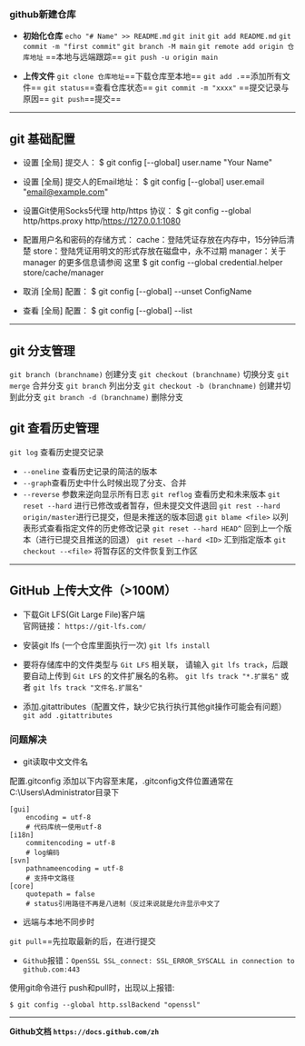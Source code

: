 ### github新建仓库 
- **初始化仓库**
`echo "# Name" >> README.md`
`git init`
`git add README.md`
`git commit -m "first commit"` 
`git branch -M main`
`git remote add origin 仓库地址` ==本地与远端跟踪==
`git push -u origin main`

- **上传文件**
`git clone 仓库地址`==下载仓库至本地==
`git add .`==添加所有文件==
`git status`==查看仓库状态==
`git commit -m "xxxx"` ==提交记录与原因==
`git push`==提交==

<hr>

  
## git 基础配置
- 设置 [全局] 提交人：
      $ git config [--global] user.name "Your Name"

- 设置 [全局] 提交人的Email地址：
      $ git config [--global] user.email "email@example.com"

- 设置Git使用Socks5代理 http/https 协议：
      $ git config --global http/https.proxy http/https://127.0.0.1:1080

- 配置用户名和密码的存储方式：
cache：登陆凭证存放在内存中，15分钟后清楚
store：登陆凭证用明文的形式存放在磁盘中，永不过期
manager：关于 manager 的更多信息请参阅 这里
      $ git config --global credential.helper store/cache/manager

- 取消 [全局] 配置：
      $ git config [--global] --unset ConfigName

- 查看 [全局] 配置：
      $ git config [--global] --list

<hr>

## git 分支管理
`git branch (branchname)` 创建分支
`git checkout (branchname)` 切换分支
`git merge` 合并分支
`git branch` 列出分支
`git checkout -b (branchname)` 创建并切到此分支
`git branch -d (branchname)` 删除分支

## git 查看历史管理
`git log` 查看历史提交记录
 - `--oneline` 查看历史记录的简洁的版本
 - `--graph`查看历史中什么时候出现了分支、合并
 - `--reverse` 参数来逆向显示所有日志
`git reflog` 查看历史和未来版本
`git reset --hard` 进行已修改或者暂存，但未提交文件退回
`git rest --hard origin/master`进行已提交，但是未推送的版本回退
`git blame <file>` 以列表形式查看指定文件的历史修改记录
`git reset --hard HEAD^` 回到上一个版本（进行已提交且推送的回退）
`git reset --hard <ID>` 汇到指定版本 
`git checkout --<file>`  将暂存区的文件恢复到工作区

<hr>  

## GitHub 上传大文件（>100M）
- 下载Git LFS(Git Large File)客户端  
官网链接： `https://git-lfs.com/`

- 安装git lfs (一个仓库里面执行一次)
`git lfs install`

- 要将存储库中的文件类型与 `Git LFS` 相关联， 请输入 `git lfs track`，后跟要自动上传到 `Git LFS` 的文件扩展名的名称。
`git lfs track "*.扩展名"` 或者 `git lfs track "文件名.扩展名"`

- 添加.gitattributes（配置文件，缺少它执行执行其他git操作可能会有问题）
`git add .gitattributes`

### 问题解决
- git读取中文文件名

配置.gitconfig 添加以下内容至末尾，.gitconfig文件位置通常在C:\Users\Administrator目录下
```
[gui]  
    encoding = utf-8  
    # 代码库统一使用utf-8  
[i18n]  
    commitencoding = utf-8  
    # log编码  
[svn]  
    pathnameencoding = utf-8  
    # 支持中文路径  
[core]
    quotepath = false 
    # status引用路径不再是八进制（反过来说就是允许显示中文了
```
- 远端与本地不同步时
   
`git pull`==先拉取最新的后，在进行提交

- `Github`报错：`OpenSSL SSL_connect: SSL_ERROR_SYSCALL in connection to github.com:443`
  
使用git命令进行 push和pull时，出现以上报错:
  ```
  $ git config --global http.sslBackend "openssl"
  ```

<hr>

**Github文档 `https://docs.github.com/zh`**